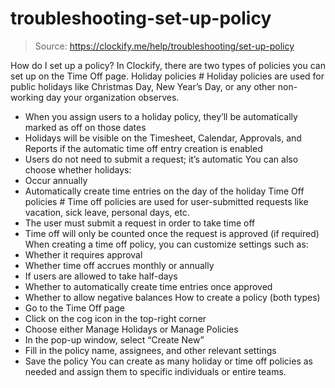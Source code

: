 # troubleshooting-set-up-policy

> Source: https://clockify.me/help/troubleshooting/set-up-policy

How do I set up a policy?
In Clockify, there are two types of policies you can set up on the Time Off page.
Holiday policies #
Holiday policies are used for public holidays like Christmas Day, New Year’s Day, or any other non-working day your organization observes.
- When you assign users to a holiday policy, they’ll be automatically marked as off on those dates
- Holidays will be visible on the Timesheet, Calendar, Approvals, and Reports if the automatic time off entry creation is enabled
- Users do not need to submit a request; it’s automatic
You can also choose whether holidays:
- Occur annually
- Automatically create time entries on the day of the holiday
Time Off policies #
Time off policies are used for user-submitted requests like vacation, sick leave, personal days, etc.
- The user must submit a request in order to take time off
- Time off will only be counted once the request is approved (if required)
When creating a time off policy, you can customize settings such as:
- Whether it requires approval
- Whether time off accrues monthly or annually
- If users are allowed to take half-days
- Whether to automatically create time entries once approved
- Whether to allow negative balances
How to create a policy (both types)
- Go to the Time Off page
- Click on the cog icon in the top-right corner
- Choose either Manage Holidays or Manage Policies
- In the pop-up window, select “Create New”
- Fill in the policy name, assignees, and other relevant settings
- Save the policy
You can create as many holiday or time off policies as needed and assign them to specific individuals or entire teams.